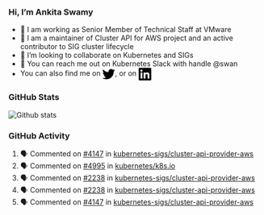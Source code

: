 ### Hi, I’m Ankita Swamy

- 💼 I am working as Senior Member of Technical Staff at VMware
- 👀 I am a maintainer of Cluster API for AWS project and an active contributor to SIG cluster lifecycle
- 💞️ I’m looking to collaborate on Kubernetes and SIGs
- 💬 You can reach me out on Kubernetes Slack with handle @swan
- You can also find me on <a href="https://twitter.com/SwamyAnkita" target="blank"><img align="center" src="https://raw.githubusercontent.com/Ankitasw/Ankitasw/master/svg/twitter.svg" alt="Ankitasw" height="25" width="25" color="#1DA1f2" /></a>, or on <a href="https://www.linkedin.com/in/Ankitaswamy/" target="blank"><img align="center" src="https://raw.githubusercontent.com/Ankitasw/Ankitasw/master/svg/linkedin.svg" alt="Ankitasw" height="25" width="25" /></a>

### GitHub Stats
![Github stats](https://github-readme-stats.vercel.app/api?username=Ankitasw&count_private=true&show_icons=true&theme=tokyonight)

### GitHub Activity 
<!--START_SECTION:activity-->
1. 🗣 Commented on [#4147](https://github.com/kubernetes-sigs/cluster-api-provider-aws/issues/4147) in [kubernetes-sigs/cluster-api-provider-aws](https://github.com/kubernetes-sigs/cluster-api-provider-aws)
2. 🗣 Commented on [#4995](https://github.com/kubernetes/k8s.io/issues/4995) in [kubernetes/k8s.io](https://github.com/kubernetes/k8s.io)
3. 🗣 Commented on [#2238](https://github.com/kubernetes-sigs/cluster-api-provider-aws/issues/2238) in [kubernetes-sigs/cluster-api-provider-aws](https://github.com/kubernetes-sigs/cluster-api-provider-aws)
4. 🗣 Commented on [#2238](https://github.com/kubernetes-sigs/cluster-api-provider-aws/issues/2238) in [kubernetes-sigs/cluster-api-provider-aws](https://github.com/kubernetes-sigs/cluster-api-provider-aws)
5. 🗣 Commented on [#4147](https://github.com/kubernetes-sigs/cluster-api-provider-aws/issues/4147) in [kubernetes-sigs/cluster-api-provider-aws](https://github.com/kubernetes-sigs/cluster-api-provider-aws)
<!--END_SECTION:activity-->
